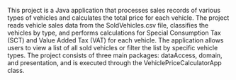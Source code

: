 This project is a Java application that processes sales records of various types of vehicles and calculates the total price for each vehicle. The project reads vehicle sales data from the SoldVehicles.csv file, classifies the vehicles by type, and performs calculations for Special Consumption Tax (SCT) and Value Added Tax (VAT) for each vehicle. The application allows users to view a list of all sold vehicles or filter the list by specific vehicle types. The project consists of three main packages: dataAccess, domain, and presentation, and is executed through the VehiclePriceCalculatorApp class.
